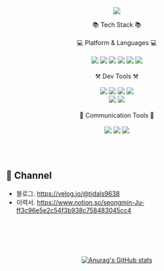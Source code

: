 <div align="center">
  <img src="https://capsule-render.vercel.app/api?type=waving&color=gradient&height=200&section=header&text=JerryPlatform&animation=scaleIn&fontSize=90" />

  📚 Tech Stack 📚
  <br/><br/>
  💻 Platform & Languages 💻
  <br/><br/>
  <img src="https://img.shields.io/badge/SpringBoot-1DDB16?style=flat&logo=SpringBoot&logoColor=white"/>
  <img src="https://img.shields.io/badge/PostgreSQL-4641D9?style=flat&logo=PostgreSQL&logoColor=white"/>
  <img src="https://img.shields.io/badge/mariaDB-662500?style=flat&logo=mariaDB&logoColor=white"/>
  <img src="https://img.shields.io/badge/Redis-FF0000?style=flat&logo=Redis&logoColor=white"/>
  <img src="https://img.shields.io/badge/GraphQL-FF007F?style=flat&logo=GraphQL&logoColor=white"/>
  <img src="https://img.shields.io/badge/Docker-5F00FF?style=flat&logo=Docker&logoColor=white"/>
  <br/><br/>
  ⚒ Dev Tools ⚒
  <br/><br/>
  <img src="https://img.shields.io/badge/IntelliJ IDEA-0054FF?style=flat&logo=IntelliJ IDEA&logoColor=white"/>
  <img src="https://img.shields.io/badge/WebStorm-00C6ED?style=flat&logo=WebStorm&logoColor=white"/>
  <img src="https://img.shields.io/badge/DataGrip-F361A6?style=flat&logo=DataGrip&logoColor=white"/>
  <img src="https://img.shields.io/badge/Postman-FF7012?style=flat&logo=Postman&logoColor=white"/><br/>
  <img src="https://img.shields.io/badge/GitLab-FF5E00?style=flat&logo=GitLab&logoColor=white"/>
  <img src="https://img.shields.io/badge/GitKraken-22741C?style=flat&logo=GitKraken&logoColor=white"/>
  <br/><br/>
  📜 Communication Tools 📜
  <br/><br/>
  <img src="https://img.shields.io/badge/Slack-BCE55C?style=flat&logo=Slack&logoColor=white"/>
  <img src="https://img.shields.io/badge/Discord-4641D9?style=flat&logo=Discord&logoColor=white"/>
  <img src="https://img.shields.io/badge/KakaoTalk-FFE400?style=flat&logo=KakaoTalk&logoColor=white"/>
  <br/><br/><br/><br/>
  </div>
  
  
  ## 📝 Channel
  * 블로그. https://velog.io/@tjdals9638
  * 이력서. https://www.notion.so/seongmin-Ju-ff3c96e5e2c54f3b938c758483045cc4
  
  <br/><br/><br/><br/>
  
  <div align="center">
  
  [![Anurag's GitHub stats](https://github-readme-stats.vercel.app/api?username=JerryPlatform&theme=radical)](https://github.com/anuraghazra/github-readme-stats)

</div>



<!--
**JerryPlatform/JerryPlatform** is a ✨ _special_ ✨ repository because its `README.md` (this file) appears on your GitHub profile.

Here are some ideas to get you started:

- 🔭 I’m currently working on ...
- 🌱 I’m currently learning ...
- 👯 I’m looking to collaborate on ...
- 🤔 I’m looking for help with ...
- 💬 Ask me about ...
- 📫 How to reach me: ...
- 😄 Pronouns: ...
- ⚡ Fun fact: ...
-->
